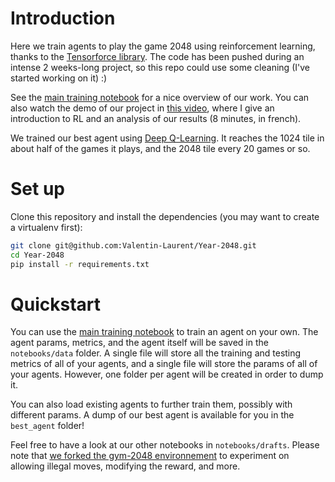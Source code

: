 # Introduction
Here we train agents to play the game 2048 using reinforcement learning, thanks to the [Tensorforce library](https://github.com/tensorforce/tensorforce). The code has been pushed during an intense 2 weeks-long project, so this repo could use some cleaning (I've started working on it) :)

See the [main training notebook](https://github.com/Valentin-Laurent/Year-2048/blob/master/notebooks/Training_notebook.ipynb) for a nice overview of our work. You can also watch the demo of our project in [this video](https://youtu.be/MuwEa2A6XLA?t=1423), where I give an introduction to RL and an analysis of our results (8 minutes, in french).

We trained our best agent using [Deep Q-Learning](https://www.nature.com/articles/nature14236). It reaches the 1024 tile in about half of the games it plays, and the 2048 tile every 20 games or so.

# Set up
Clone this repository and install the dependencies (you may want to create a virtualenv first):
```bash
git clone git@github.com:Valentin-Laurent/Year-2048.git
cd Year-2048
pip install -r requirements.txt
```

# Quickstart
You can use the [main training notebook](https://github.com/Valentin-Laurent/Year-2048/blob/master/notebooks/Training_notebook.ipynb) to train an agent on your own. The agent params, metrics, and the agent itself will be saved in the `notebooks/data` folder. A single file will store all the training and testing metrics of all of your agents, and a single file will store the params of all of your agents. However, one folder per agent will be created in order to dump it.

You can also load existing agents to further train them, possibly with different params. A dump of our best agent is available for you in the `best_agent` folder!

Feel free to have a look at our other notebooks in `notebooks/drafts`. Please note that [we forked the gym-2048 environnement](https://github.com/Valentin-Laurent/gym-2048) to experiment on allowing illegal moves, modifying the reward, and more.
